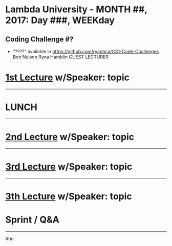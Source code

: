 # Lambda University - MONTH ##, 2017: Day ###, WEEKday
## Coding Challenge #?
- "????" available in https://github.com/ryanhca/CS1-Code-Challenges
Ben Nelson
Ryna Hamblin
GUEST LECTURER
# [1st Lecture](URL) w/Speaker: topic
***
# LUNCH
***
# [2nd Lecture](URL) w/Speaker: topic
***
# [3rd Lecture](URL) w/Speaker: topic
***
# [3th Lecture](URL) w/Speaker: topic
# Sprint / Q&A
***
#fin
